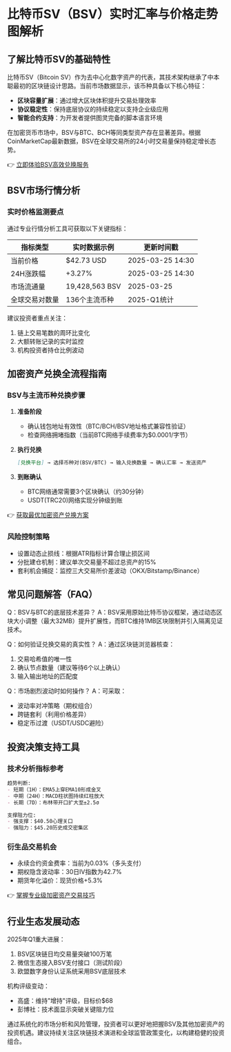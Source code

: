 # 比特币SV（BSV）实时汇率与价格走势图解析

## 了解比特币SV的基础特性

比特币SV（Bitcoin SV）作为去中心化数字资产的代表，其技术架构继承了中本聪最初的区块链设计思路。当前市场数据显示，该币种具备以下核心特征：

- **区块容量扩展**：通过增大区块体积提升交易处理效率
- **协议稳定性**：保持底层协议的持续稳定以支持企业级应用
- **智能合约支持**：为开发者提供图灵完备的脚本语言环境

在加密货币市场中，BSV与BTC、BCH等同类型资产存在显著差异。根据CoinMarketCap最新数据，BSV在全球交易所的24小时交易量保持稳定增长态势。

👉 [立即体验BSV高效兑换服务](https://bit.ly/okx_welcome)

## BSV市场行情分析

### 实时价格监测要点
通过专业行情分析工具可获取以下关键指标：

| 指标类型       | 实时数据示例          | 更新时间戳      |
|----------------|-----------------------|-----------------|
| 当前价格       | $42.73 USD            | 2025-03-25 14:30|
| 24H涨跌幅      | +3.27%                | 2025-03-25 14:30|
| 市场流通量     | 19,428,563 BSV        | 2025-03-25      |
| 全球交易对数量 | 136个主流币种         | 2025-Q1统计     |

建议投资者重点关注：
1. 链上交易笔数的周环比变化
2. 大额转账记录的实时监控
3. 机构投资者持仓比例波动

## 加密资产兑换全流程指南

### BSV与主流币种兑换步骤
1. **准备阶段**
   - 确认钱包地址有效性（BTC/BCH/BSV地址格式兼容性验证）
   - 检查网络拥堵指数（当前BTC网络手续费率为$0.0001/字节）

2. **执行兑换**
   ```markdown
   [兑换平台] → 选择币种对(BSV/BTC) → 输入兑换数量 → 确认汇率 → 发送资产
   ```

3. **到账确认**
   - BTC网络通常需要3个区块确认（约30分钟）
   - USDT(TRC20)网络实现分钟级到账

👉 [获取最优加密资产兑换方案](https://bit.ly/okx_welcome)

### 风险控制策略
- 设置动态止损线：根据ATR指标计算合理止损区间
- 分批建仓机制：建议单次交易量不超过总资产的15%
- 套利机会捕捉：监控三大交易所价差波动（OKX/Bitstamp/Binance）

## 常见问题解答（FAQ）

Q：BSV与BTC的底层技术差异？
A：BSV采用原始比特币协议框架，通过动态区块大小调整（最大32MB）提升扩展性，而BTC维持1MB区块限制并引入隔离见证技术。

Q：如何验证兑换交易的真实性？
A：通过区块链浏览器核查：
1. 交易哈希值的唯一性
2. 确认节点数量（建议等待6个以上确认）
3. 输入输出地址的匹配度

Q：市场剧烈波动时如何操作？
A：可采取：
- 波动率对冲策略（期权组合）
- 跨链套利（利用价格差异）
- 稳定币过渡（USDT/USDC避险）

## 投资决策支持工具

### 技术分析指标参考
```markdown
趋势判断: 
- 短期（1H）：EMA5上穿EMA10形成金叉
- 中期（24H）：MACD柱状图持续红柱放大
- 长期（7D）：布林带开口扩大至±2.5σ

支撑阻力位: 
- 强支撑：$40.50心理关口
- 强阻力：$45.20历史成交密集区
```

### 衍生品交易机会
- 永续合约资金费率：当前为0.03%（多头支付）
- 期权隐含波动率：30日IV指数为42.7%
- 期货年化溢价：现货价格+5.3%

👉 [掌握专业级加密资产交易技巧](https://bit.ly/okx_welcome)

## 行业生态发展动态

2025年Q1重大进展：
1. BSV区块链日均交易量突破100万笔
2. 微信生态接入BSV支付接口（测试阶段）
3. 欧盟数字身份认证系统采用BSV底层技术

机构评级变动：
- 高盛：维持"增持"评级，目标价$68
- 彭博社：技术面显示突破关键阻力位

通过系统化的市场分析和风险管理，投资者可以更好地把握BSV及其他加密资产的投资机遇。建议持续关注区块链技术演进和全球监管政策变化，以构建稳健的投资组合。